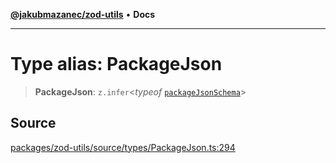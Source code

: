 [**@jakubmazanec/zod-utils**](../README.md) • **Docs**

---

# Type alias: PackageJson

> **PackageJson**: `z.infer`\<_typeof_ [`packageJsonSchema`](../variables/packageJsonSchema.md)\>

## Source

[packages/zod-utils/source/types/PackageJson.ts:294](https://github.com/jakubmazanec/js-tools/blob/d8fb2f4f9576baa170e480eea0b247af3afdcd86/packages/zod-utils/source/types/PackageJson.ts#L294)
